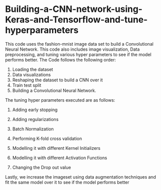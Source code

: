 # Building-a-CNN-network-using-Keras-and-Tensorflow-and-tune-hyperparameters
This code uses the fashion-mnist image data set to build a Convolutional Neural Network. This code also includes image visualization, Data preprocessing, and tuning various hyper parameters to see if the model performs better. 
The Code follows the following order:  
1. Loading the dataset  
2. Data visualizations
3. Reshaping the dataset to build a CNN over it
4. Train test split 
5. Building a Convolutional Neural Network. 

The tuning hyper parameters executed are as follows:
1. Adding early stopping 
2. Adding regularizations 
3. Batch Normalization 
4. Performing K-fold cross validation

5. Modelling it with different Kernel Initializers
6. Modelling it with different Activation Functions
7. Changing the Drop out value 

Lastly, we increase the imageset using data augmentation techniques and fit the same model over it to see if the model performs better
